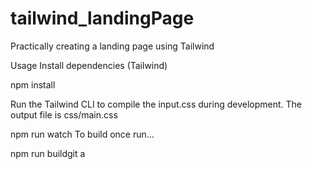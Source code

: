 # tailwind_landingPage
Practically creating a landing page using Tailwind

Usage
Install dependencies (Tailwind)

npm install

Run the Tailwind CLI to compile the input.css during development. The output file is css/main.css

npm run watch
To build once run...

npm run buildgit a